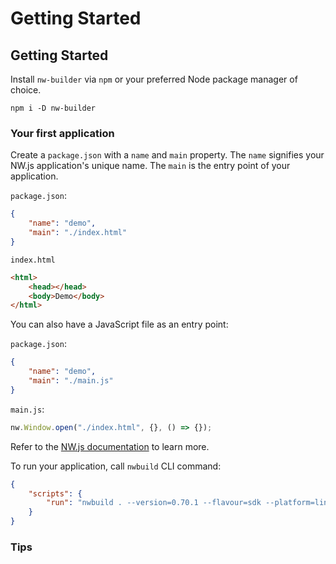 # Getting Started

## Getting Started

Install `nw-builder` via `npm` or your preferred Node package manager of choice.

```shell
npm i -D nw-builder
```

### Your first application

Create a `package.json` with a `name` and `main` property. The `name` signifies your NW.js application's unique name. The `main` is the entry point of your application.

`package.json`:
```json
{
    "name": "demo",
    "main": "./index.html"
}
```

`index.html`
```html
<html>
    <head></head>
    <body>Demo</body>
</html>
```

You can also have a JavaScript file as an entry point:

`package.json`:
```json
{
    "name": "demo",
    "main": "./main.js"
}
```

`main.js`:
```javascript
nw.Window.open("./index.html", {}, () => {});
```

Refer to the [NW.js documentation](https://nwjs.readthedocs.io/en/latest/References/Window/) to learn more.

To run your application, call `nwbuild` CLI command:

```json
{
    "scripts": {
        "run": "nwbuild . --version=0.70.1 --flavour=sdk --platform=linux --arch=x64 --outDir=./out"
    }
}

```

### Tips
